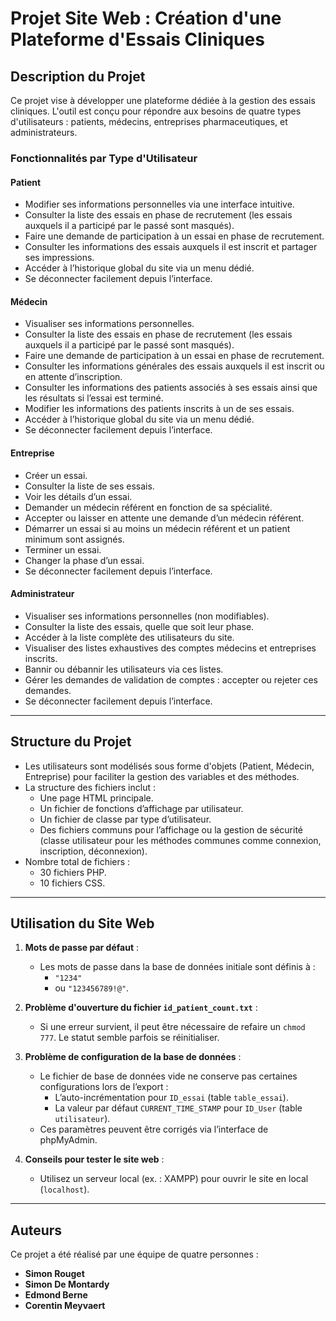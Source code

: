 # Projet Site Web : Création d'une Plateforme d'Essais Cliniques

## Description du Projet

Ce projet vise à développer une plateforme dédiée à la gestion des essais cliniques. L'outil est conçu pour répondre aux besoins de quatre types d'utilisateurs : patients, médecins, entreprises pharmaceutiques, et administrateurs.  

### Fonctionnalités par Type d'Utilisateur  

#### **Patient**
- Modifier ses informations personnelles via une interface intuitive.  
- Consulter la liste des essais en phase de recrutement (les essais auxquels il a participé par le passé sont masqués).  
- Faire une demande de participation à un essai en phase de recrutement.  
- Consulter les informations des essais auxquels il est inscrit et partager ses impressions.  
- Accéder à l’historique global du site via un menu dédié.  
- Se déconnecter facilement depuis l’interface.  

#### **Médecin**
- Visualiser ses informations personnelles.  
- Consulter la liste des essais en phase de recrutement (les essais auxquels il a participé par le passé sont masqués).  
- Faire une demande de participation à un essai en phase de recrutement.  
- Consulter les informations générales des essais auxquels il est inscrit ou en attente d’inscription.  
- Consulter les informations des patients associés à ses essais ainsi que les résultats si l’essai est terminé.  
- Modifier les informations des patients inscrits à un de ses essais.  
- Accéder à l’historique global du site via un menu dédié.  
- Se déconnecter facilement depuis l’interface.  

#### **Entreprise**
- Créer un essai.  
- Consulter la liste de ses essais.  
- Voir les détails d’un essai.  
- Demander un médecin référent en fonction de sa spécialité.  
- Accepter ou laisser en attente une demande d’un médecin référent.  
- Démarrer un essai si au moins un médecin référent et un patient minimum sont assignés.  
- Terminer un essai.  
- Changer la phase d’un essai.  
- Se déconnecter facilement depuis l’interface.  

#### **Administrateur**
- Visualiser ses informations personnelles (non modifiables).  
- Consulter la liste des essais, quelle que soit leur phase.  
- Accéder à la liste complète des utilisateurs du site.  
- Visualiser des listes exhaustives des comptes médecins et entreprises inscrits.  
- Bannir ou débannir les utilisateurs via ces listes.  
- Gérer les demandes de validation de comptes : accepter ou rejeter ces demandes.  
- Se déconnecter facilement depuis l’interface.  

---

## Structure du Projet

- Les utilisateurs sont modélisés sous forme d'objets (Patient, Médecin, Entreprise) pour faciliter la gestion des variables et des méthodes.  
- La structure des fichiers inclut :
  - Une page HTML principale.  
  - Un fichier de fonctions d’affichage par utilisateur.  
  - Un fichier de classe par type d’utilisateur.  
  - Des fichiers communs pour l’affichage ou la gestion de sécurité (classe utilisateur pour les méthodes communes comme connexion, inscription, déconnexion).  
- Nombre total de fichiers :  
  - 30 fichiers PHP.  
  - 10 fichiers CSS.  

---

## Utilisation du Site Web

1. **Mots de passe par défaut** :  
   - Les mots de passe dans la base de données initiale sont définis à :  
     - `"1234"`  
     - ou `"123456789!@"`.  

2. **Problème d'ouverture du fichier `id_patient_count.txt`** :  
   - Si une erreur survient, il peut être nécessaire de refaire un `chmod 777`. Le statut semble parfois se réinitialiser.  

3. **Problème de configuration de la base de données** :  
   - Le fichier de base de données vide ne conserve pas certaines configurations lors de l’export :  
     - L’auto-incrémentation pour `ID_essai` (table `table_essai`).  
     - La valeur par défaut `CURRENT_TIME_STAMP` pour `ID_User` (table `utilisateur`).  
   - Ces paramètres peuvent être corrigés via l’interface de phpMyAdmin.  

4. **Conseils pour tester le site web** :  
   - Utilisez un serveur local (ex. : XAMPP) pour ouvrir le site en local (`localhost`).  

---

## Auteurs

Ce projet a été réalisé par une équipe de quatre personnes :  
- **Simon Rouget**  
- **Simon De Montardy**  
- **Edmond Berne**  
- **Corentin Meyvaert**

